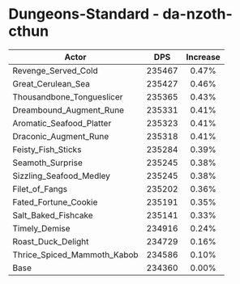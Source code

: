 # Dungeons-Standard - da-nzoth-cthun
| Actor | DPS | Increase |
|---|:---:|:---:|
|Revenge_Served_Cold|235467|0.47%|
|Great_Cerulean_Sea|235427|0.46%|
|Thousandbone_Tongueslicer|235365|0.43%|
|Dreambound_Augment_Rune|235331|0.41%|
|Aromatic_Seafood_Platter|235323|0.41%|
|Draconic_Augment_Rune|235318|0.41%|
|Feisty_Fish_Sticks|235284|0.39%|
|Seamoth_Surprise|235245|0.38%|
|Sizzling_Seafood_Medley|235245|0.38%|
|Filet_of_Fangs|235202|0.36%|
|Fated_Fortune_Cookie|235191|0.35%|
|Salt_Baked_Fishcake|235141|0.33%|
|Timely_Demise|234916|0.24%|
|Roast_Duck_Delight|234729|0.16%|
|Thrice_Spiced_Mammoth_Kabob|234586|0.10%|
|Base|234360|0.00%|
